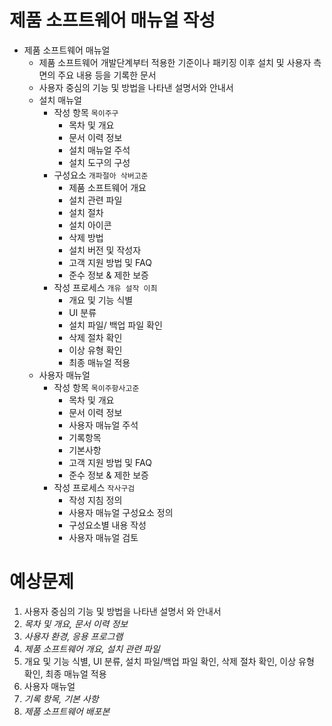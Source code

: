 # 제품 소프트웨어 매뉴얼 작성

- 제품 소프트웨어 매뉴얼
  - 제품 소프트웨어 개발단계부터 적용한 기준이나 패키징 이후 설치 및 사용자 측면의 주요 내용 등을 기록한 문서
  - 사용자 중심의 기능 및 방법을 나타낸 설명서와 안내서
  - 설치 매뉴얼
    - 작성 항목 `목이주구`
      - 목차 및 개요
      - 문서 이력 정보
      - 설치 매뉴얼 주석
      - 설치 도구의 구성
    - 구성요소 `개파절아 삭버고준`
      - 제품 소프트웨어 개요
      - 설치 관련 파일
      - 설치 절차
      - 설치 아이콘
      - 삭제 방법
      - 설치 버전 및 작성자
      - 고객 지원 방법 및 FAQ
      - 준수 정보 & 제한 보증
    - 작성 프로세스 `개유 설작 이최`
      - 개요 및 기능 식별
      - UI 분류
      - 설치 파일/ 백업 파일 확인
      - 삭제 절차 확인
      - 이상 유형 확인
      - 최종 매뉴얼 적용
  - 사용자 매뉴얼
    - 작성 항목 `목이주항사고준`
      - 목차 및 개요
      - 문서 이력 정보
      - 사용자 매뉴얼 주석
      - 기록항목
      - 기본사항
      - 고객 지원 방법 및 FAQ
      - 준수 정보 & 제한 보증
    - 작성 프로세스 `작사구검`
      - 작성 지침 정의
      - 사용자 매뉴얼 구성요소 정의
      - 구성요소별 내용 작성
      - 사용자 매뉴얼 검토
# 예상문제
1. 사용자 중심의 기능 및 방법을 나타낸 설명서 와 안내서
2. *목차 및 개요, 문서 이력 정보*
3. *사용자 환경, 응용 프로그램*
4. *제품 소프트웨어 개요, 설치 관련 파일*
5. 개요 및 기능 식별, UI 분류, 설치 파일/백업 파일 확인, 삭제 절차 확인, 이상 유형 확인, 최종 매뉴얼 적용
6. 사용자 매뉴얼
7. *기록 항목, 기본 사항*
8. *제품 소프트웨어 배포본*